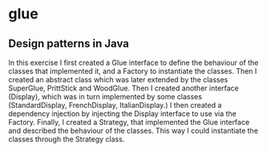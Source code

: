 # glue
## Design patterns in Java

In this exercise I first created a Glue interface to define the behaviour of the classes that implemented it, and a Factory to instantiate the classes. Then I created an abstract class which was later extended by the classes SuperGlue, PrittStick and WoodGlue.
Then I created another interface (Display), which was in turn implemented by some classes (StandardDisplay, FrenchDisplay, ItalianDisplay.) I then created a dependency injection by injecting the Display interface to use via the Factory.
Finally, I created a Strategy, that implemented the Glue interface and described the behaviour of the classes. This way I could instantiate the classes through the Strategy class.
